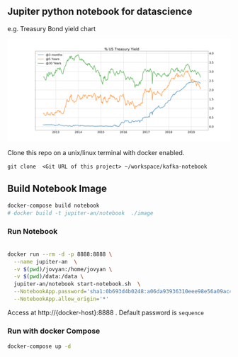 
## Jupiter python notebook for datascience
e.g.  Treasury Bond yield chart

<img src=./jovyan/charts/ty_3m_5y_30y.png style="max-width:100%" />


Clone this repo on a unix/linux terminal with docker enabled.

```
git clone  <Git URL of this project> ~/workspace/kafka-notebook
```


## Build Notebook Image

```bash
docker-compose build notebook
# docker build -t jupiter-an/notebook  ./image  
```

### Run Notebook 

```bash

docker run --rm -d -p 8888:8888 \
  --name jupiter-an  \
  -v $(pwd)/jovyan:/home/jovyan \
  -v $(pwd)/data:/data \
  jupiter-an/notebook start-notebook.sh  \
  --NotebookApp.password='sha1:0b693d4b0248:a06da93936310eee98e56a09ac40cd05f496c411' \
  --NotebookApp.allow_origin='*'

```
Access at  http://{docker-host}:8888   . Default password is `sequence`


### Run with docker Compose

```bash
docker-compose up -d 
```
